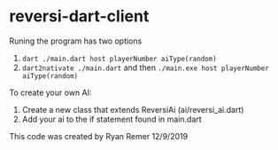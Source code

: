 # reversi-dart-client
 Runing the program has two options
  1. `dart ./main.dart host playerNumber aiType(random)`
  2.  `dart2nativate ./main.dart` and then `./main.exe host playerNumber aiType(random)` 
  
To create your own AI:
1. Create a new class that extends ReversiAi (ai/reversi_ai.dart)
2. Add your ai to the if statement found in main.dart

This code was created by Ryan Remer 12/9/2019

